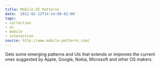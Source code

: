 ```yaml
---
title: Mobile UI Patterns
date: '2012-02-12T14:14:00-02:00'
tags:
- collection
- ui
- mobile
- interaction
source: http://www.mobile-patterns.com/
---
```

Gets some emerging patterns and UIs that extends or improves the current ones suggested by Apple, Google, Nokia, Microsoft and other OS makers.
